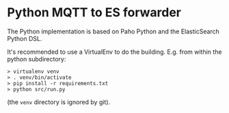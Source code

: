 # Python MQTT to ES forwarder

The Python implementation is based on Paho Python and the ElasticSearch Python DSL.

It's recommended to use a VirtualEnv to do the building. E.g. from within the
python subdirectory:

	> virtualenv venv
	> . venv/bin/activate
	> pip install -r requirements.txt
	> python src/run.py

(the `venv` directory is ignored by git).
